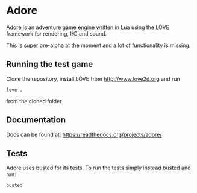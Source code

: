 # Adore

Adore is an adventure game engine written in Lua using the LÖVE framework for rendering, I/O and sound.

This is super pre-alpha at the moment and a lot of functionality is missing.

## Running the test game

Clone the repository, install LÖVE from http://www.love2d.org and run

```love .```

from the cloned folder

## Documentation

Docs can be found at: https://readthedocs.org/projects/adore/

## Tests

Adore uses busted for its tests. To run the tests simply instead busted and run:

```busted```
